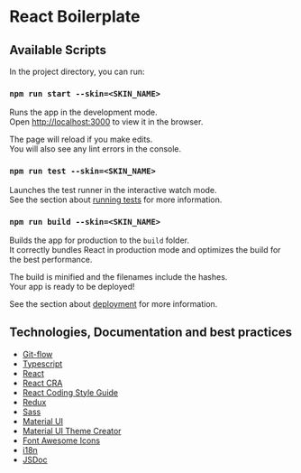 # React Boilerplate

## Available Scripts

In the project directory, you can run:

### `npm run start --skin=<SKIN_NAME>`

Runs the app in the development mode.\
Open [http://localhost:3000](http://localhost:3000) to view it in the browser.

The page will reload if you make edits.\
You will also see any lint errors in the console.

### `npm run test --skin=<SKIN_NAME>`

Launches the test runner in the interactive watch mode.\
See the section about [running tests](https://facebook.github.io/create-react-app/docs/running-tests) for more information.

### `npm run build --skin=<SKIN_NAME>`

Builds the app for production to the `build` folder.\
It correctly bundles React in production mode and optimizes the build for the best performance.

The build is minified and the filenames include the hashes.\
Your app is ready to be deployed!

See the section about [deployment](https://facebook.github.io/create-react-app/docs/deployment) for more information.

## Technologies, Documentation and best practices

- [Git-flow](https://danielkummer.github.io/git-flow-cheatsheet/)
- [Typescript](https://www.typescriptlang.org/docs/)
- [React](https://en.reactjs.org/docs/getting-started.html)
- [React CRA](https://create-react-app.dev/docs/getting-started)
- [React Coding Style Guide](https://github.com/airbnb/javascript/tree/master/react)
- [Redux](https://react-redux.js.org/tutorials/quick-start)
- [Sass](https://sass-lang.com/documentation)
- [Material UI](https://mui.com/getting-started/usage/)
- [Material UI Theme Creator](https://bareynol.github.io/mui-theme-creator/)
- [Font Awesome Icons](https://fontawesome.com/v5.15/icons?d=gallery&p=2&s=brands,duotone,light,regular,solid)
- [i18n](https://github.com/artis101/react-redux-i18n)
- [JSDoc](https://jsdoc.app/)